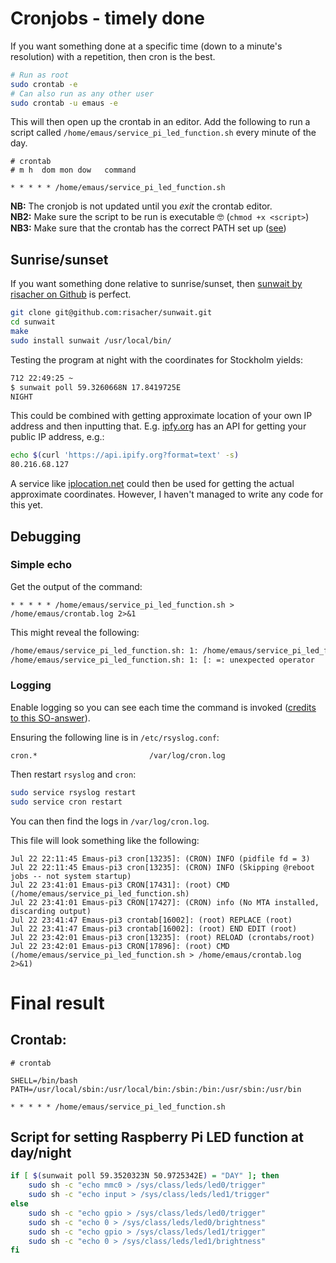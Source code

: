 # Cronjobs - timely done

If you want something done at a specific time (down to a minute's resolution) with a repetition, then cron is the best.

```bash
# Run as root
sudo crontab -e
# Can also run as any other user
sudo crontab -u emaus -e
```

This will then open up the crontab in an editor. Add the following to run a script called `/home/emaus/service_pi_led_function.sh` every minute of the day.

```crontab
# crontab
# m h  dom mon dow   command

* * * * * /home/emaus/service_pi_led_function.sh
```

**NB:** The cronjob is not updated until you *exit* the crontab editor. <br>
**NB2:** Make sure the script to be run is executable 🤓 (`chmod +x <script>`)
**NB3:** Make sure that the crontab has the correct PATH set up ([see](https://stackoverflow.com/a/2409369/4713758))

## Sunrise/sunset

If you want something done relative to sunrise/sunset, then [sunwait by risacher on Github](https://github.com/risacher/sunwait) is perfect.

```bash
git clone git@github.com:risacher/sunwait.git
cd sunwait
make
sudo install sunwait /usr/local/bin/
```

Testing the program at night with the coordinates for Stockholm yields:

```bash
712 22:49:25 ~
$ sunwait poll 59.3260668N 17.8419725E
NIGHT
```

This could be combined with getting approximate location of your own IP address and then inputting that.
E.g. [ipfy.org](https://www.ipfy.org) has an API for getting your public IP address, e.g.:

```bash
echo $(curl 'https://api.ipify.org?format=text' -s)
80.216.68.127
```

A service like [iplocation.net](https://www.iplocation.net/) could then be used for getting the actual approximate coordinates. However, I haven't managed to write any code for this yet.

## Debugging

### Simple echo

Get the output of the command:

```crontab
* * * * * /home/emaus/service_pi_led_function.sh > /home/emaus/crontab.log 2>&1
```

This might reveal the following:

```bash
/home/emaus/service_pi_led_function.sh: 1: /home/emaus/service_pi_led_function.sh: sunwait: not found
/home/emaus/service_pi_led_function.sh: 1: [: =: unexpected operator
```

### Logging
Enable logging so you can see each time the command is invoked ([credits to this SO-answer](https://stackoverflow.com/a/34872041/4713758)).

Ensuring the following line is in `/etc/rsyslog.conf`:
```
cron.*                         /var/log/cron.log
```

Then restart `rsyslog` and `cron`:

```bash
sudo service rsyslog restart
sudo service cron restart
```

You can then find the logs in `/var/log/cron.log`.

This file will look something like the following:
```
Jul 22 22:11:45 Emaus-pi3 cron[13235]: (CRON) INFO (pidfile fd = 3)
Jul 22 22:11:45 Emaus-pi3 cron[13235]: (CRON) INFO (Skipping @reboot jobs -- not system startup)
Jul 22 23:41:01 Emaus-pi3 CRON[17431]: (root) CMD (/home/emaus/service_pi_led_function.sh)
Jul 22 23:41:01 Emaus-pi3 CRON[17427]: (CRON) info (No MTA installed, discarding output)
Jul 22 23:41:47 Emaus-pi3 crontab[16002]: (root) REPLACE (root)
Jul 22 23:41:47 Emaus-pi3 crontab[16002]: (root) END EDIT (root)
Jul 22 23:42:01 Emaus-pi3 cron[13235]: (root) RELOAD (crontabs/root)
Jul 22 23:42:01 Emaus-pi3 CRON[17896]: (root) CMD (/home/emaus/service_pi_led_function.sh > /home/emaus/crontab.log 2>&1)
```


# Final result

## Crontab:
```crontab
# crontab

SHELL=/bin/bash
PATH=/usr/local/sbin:/usr/local/bin:/sbin:/bin:/usr/sbin:/usr/bin

* * * * * /home/emaus/service_pi_led_function.sh
```

## Script for setting Raspberry Pi LED function at day/night

```bash
if [ $(sunwait poll 59.3520323N 50.9725342E) = "DAY" ]; then
    sudo sh -c "echo mmc0 > /sys/class/leds/led0/trigger"
    sudo sh -c "echo input > /sys/class/leds/led1/trigger"
else
    sudo sh -c "echo gpio > /sys/class/leds/led0/trigger"
    sudo sh -c "echo 0 > /sys/class/leds/led0/brightness"
    sudo sh -c "echo gpio > /sys/class/leds/led1/trigger"
    sudo sh -c "echo 0 > /sys/class/leds/led1/brightness"
fi
```